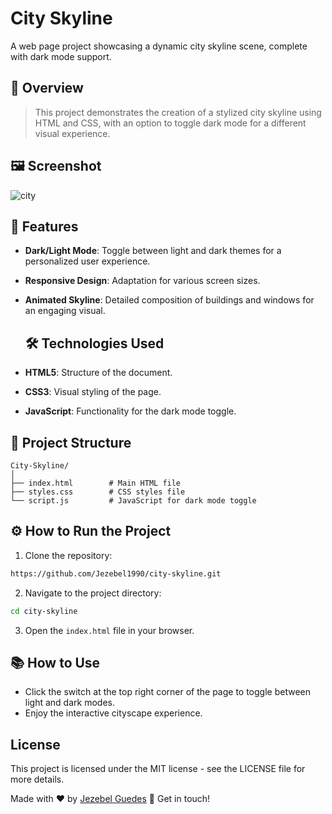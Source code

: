 # City Skyline
A web page project showcasing a dynamic city skyline scene, complete with dark mode support.

## 🎨 Overview
> This project demonstrates the creation of a stylized city skyline using HTML and CSS, with an option to toggle dark mode for a different visual experience.

## 🖼️ Screenshot
![city](https://github.com/user-attachments/assets/d6821130-fa02-4e2a-9968-4aaf5e29f43c)

## 🚀 Features
- **Dark/Light Mode**: Toggle between light and dark themes for a personalized user experience.
- **Responsive Design**: Adaptation for various screen sizes.
- **Animated Skyline**: Detailed composition of buildings and windows for an engaging visual.

  ## 🛠️ Technologies Used
- **HTML5**: Structure of the document.
- **CSS3**: Visual styling of the page.
- **JavaScript**: Functionality for the dark mode toggle.

 ## 📁 Project Structure

```plaintext
City-Skyline/
│
├── index.html        # Main HTML file
├── styles.css        # CSS styles file
└── script.js         # JavaScript for dark mode toggle
```

 ## ⚙️ How to Run the Project

1. Clone the repository:

```bash
https://github.com/Jezebel1990/city-skyline.git
```

2. Navigate to the project directory:

```bash
cd city-skyline
```

3. Open the `index.html` file in your browser.

## 📚 How to Use
- Click the switch at the top right corner of the page to toggle between light and dark modes.
- Enjoy the interactive cityscape experience.

## License
This project is licensed under the MIT license - see the LICENSE file for more details.

Made with ♥ by [Jezebel Guedes](https://www.linkedin.com/in/jezebel-guedes/) 👋 Get in touch!
